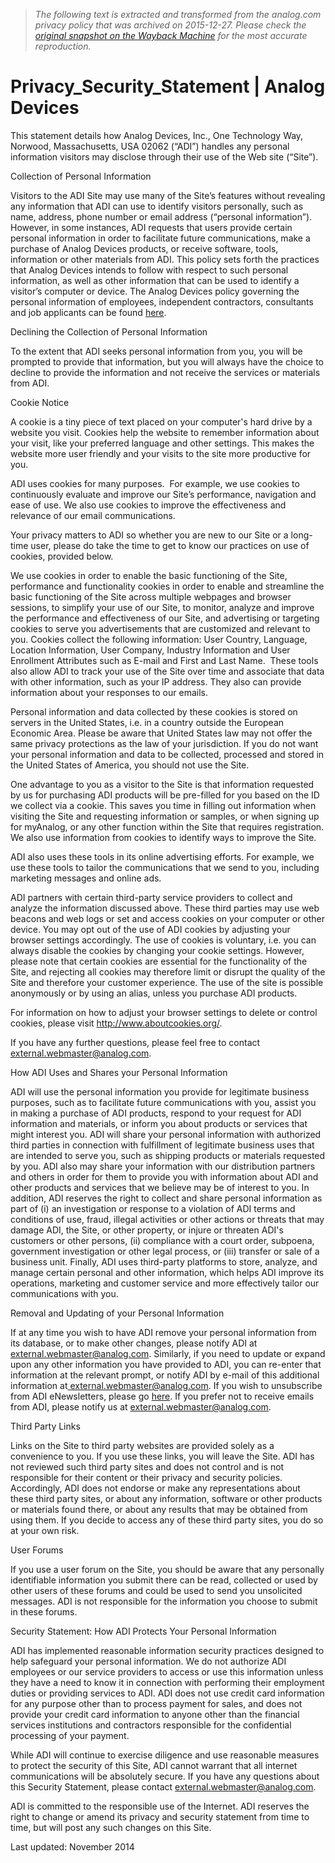 > *The following text is extracted and transformed from the analog.com privacy policy that was archived on 2015-12-27. Please check the [original snapshot on the Wayback Machine](https://web.archive.org/web/20151227035513id_/http%3A//www.analog.com/en/about-adi/landing-pages/001/privacy_security_statement.html) for the most accurate reproduction.*

# Privacy_Security_Statement | Analog Devices

This statement details how Analog Devices, Inc., One Technology Way, Norwood, Massachusetts, USA 02062 (“ADI”) handles any personal information visitors may disclose through their use of the Web site (“Site”).

Collection of Personal Information

Visitors to the ADI Site may use many of the Site’s features without revealing any information that ADI can use to identify visitors personally, such as name, address, phone number or email address (“personal information”). However, in some instances, ADI requests that users provide certain personal information in order to facilitate future communications, make a purchase of Analog Devices products, or receive software, tools, information or other materials from ADI. This policy sets forth the practices that Analog Devices intends to follow with respect to such personal information, as well as other information that can be used to identify a visitor’s computer or device. The Analog Devices policy governing the personal information of employees, independent contractors, consultants and job applicants can be found [here](http://www.analog.com/en/about-adi/careers/job-search/adi-global-data-privacy-policy-statement.html).

Declining the Collection of Personal Information

To the extent that ADI seeks personal information from you, you will be prompted to provide that information, but you will always have the choice to decline to provide the information and not receive the services or materials from ADI.

Cookie Notice

A cookie is a tiny piece of text placed on your computer's hard drive by a website you visit. Cookies help the website to remember information about your visit, like your preferred language and other settings. This makes the website more user friendly and your visits to the site more productive for you. 

ADI uses cookies for many purposes.  For example, we use cookies to continuously evaluate and improve our Site’s performance, navigation and ease of use. We also use cookies to improve the effectiveness and relevance of our email communications. 

Your privacy matters to ADI so whether you are new to our Site or a long-time user, please do take the time to get to know our practices on use of cookies, provided below.

We use cookies in order to enable the basic functioning of the Site, performance and functionality cookies in order to enable and streamline the basic functioning of the Site across multiple webpages and browser sessions, to simplify your use of our Site, to monitor, analyze and improve the performance and effectiveness of our Site, and advertising or targeting cookies to serve you advertisements that are customized and relevant to you. Cookies collect the following information: User Country, Language, Location Information, User Company, Industry Information and User Enrollment Attributes such as E-mail and First and Last Name.  These tools also allow ADI to track your use of the Site over time and associate that data with other information, such as your IP address. They also can provide information about your responses to our emails. 

Personal information and data collected by these cookies is stored on servers in the United States, i.e. in a country outside the European Economic Area. Please be aware that United States law may not offer the same privacy protections as the law of your jurisdiction. If you do not want your personal information and data to be collected, processed and stored in the United States of America, you should not use the Site.

One advantage to you as a visitor to the Site is that information requested by us for purchasing ADI products will be pre-filled for you based on the ID we collect via a cookie. This saves you time in filling out information when visiting the Site and requesting information or samples, or when signing up for myAnalog, or any other function within the Site that requires registration. We also use information from cookies to identify ways to improve the Site.

  


ADI also uses these tools in its online advertising efforts. For example, we use these tools to tailor the communications that we send to you, including marketing messages and online ads.

ADI partners with certain third-party service providers to collect and analyze the information discussed above. These third parties may use web beacons and web logs or set and access cookies on your computer or other device. You may opt out of the use of ADI cookies by adjusting your browser settings accordingly. The use of cookies is voluntary, i.e. you can always disable the cookies by changing your cookie settings. However, please note that certain cookies are essential for the functionality of the Site, and rejecting all cookies may therefore limit or disrupt the quality of the Site and therefore your customer experience. The use of the site is possible anonymously or by using an alias, unless you purchase ADI products. 

For information on how to adjust your browser settings to delete or control cookies, please visit <http://www.aboutcookies.org/>.

If you have any further questions, please feel free to contact [external.webmaster@analog.com](mailto:external.webmaster@analog.com).

How ADI Uses and Shares your Personal Information

ADI will use the personal information you provide for legitimate business purposes, such as to facilitate future communications with you, assist you in making a purchase of ADI products, respond to your request for ADI information and materials, or inform you about products or services that might interest you. ADI will share your personal information with authorized third parties in connection with fulfillment of legitimate business uses that are intended to serve you, such as shipping products or materials requested by you. ADI also may share your information with our distribution partners and others in order for them to provide you with information about ADI and other products and services that we believe may be of interest to you. In addition, ADI reserves the right to collect and share personal information as part of (i) an investigation or response to a violation of ADI terms and conditions of use, fraud, illegal activities or other actions or threats that may damage ADI, the Site, or other property, or injure or threaten ADI's customers or other persons, (ii) compliance with a court order, subpoena, government investigation or other legal process, or (iii) transfer or sale of a business unit. Finally, ADI uses third-party platforms to store, analyze, and manage certain personal and other information, which helps ADI improve its operations, marketing and customer service and more effectively tailor our communications with you.

Removal and Updating of your Personal Information

If at any time you wish to have ADI remove your personal information from its database, or to make other changes, please notify ADI at external.webmaster@analog.com. Similarly, if you need to update or expand upon any other information you have provided to ADI, you can re-enter that information at the relevant prompt, or notify ADI by e-mail of this additional information at[ external.webmaster@analog.com](mailto:external.webmaster@analog.com). If you wish to unsubscribe from ADI eNewsletters, please go [here](https://my.analog.com/en/myanalog/manage-updates/manage-newsletters.html). If you prefer not to receive emails from ADI, please notify us at [external.webmaster@analog.com](mailto:external.webmaster@analog.com).

Third Party Links

Links on the Site to third party websites are provided solely as a convenience to you. If you use these links, you will leave the Site. ADI has not reviewed such third party sites and does not control and is not responsible for their content or their privacy and security policies. Accordingly, ADI does not endorse or make any representations about these third party sites, or about any information, software or other products or materials found there, or about any results that may be obtained from using them. If you decide to access any of these third party sites, you do so at your own risk.

User Forums

If you use a user forum on the Site, you should be aware that any personally identifiable information you submit there can be read, collected or used by other users of these forums and could be used to send you unsolicited messages. ADI is not responsible for the information you choose to submit in these forums.

Security Statement: How ADI Protects Your Personal Information

ADI has implemented reasonable information security practices designed to help safeguard your personal information. We do not authorize ADI employees or our service providers to access or use this information unless they have a need to know it in connection with performing their employment duties or providing services to ADI. ADI does not use credit card information for any purpose other than to process payment for sales, and does not provide your credit card information to anyone other than the financial services institutions and contractors responsible for the confidential processing of your payment.

While ADI will continue to exercise diligence and use reasonable measures to protect the security of this Site, ADI cannot warrant that all internet communications will be absolutely secure. If you have any questions about this Security Statement, please contact [external.webmaster@analog.com](mailto:external.webmaster@analog.com).

ADI is committed to the responsible use of the Internet. ADI reserves the right to change or amend its privacy and security statement from time to time, but will post any such changes on this Site.

Last updated: November 2014
